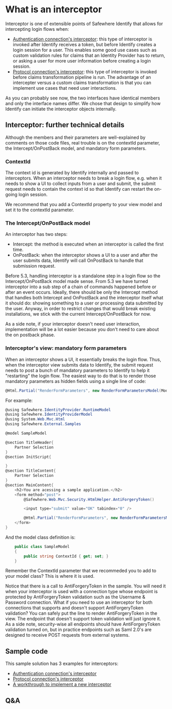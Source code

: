 # What is an interceptor

Interceptor is one of extensible points of Safewhere Identify that allows for intercepting login flows when:

- [Authentication connection's interceptor](): this type of interceptor is invoked after Identify receives a token, but before Identify creates a login session for a user. This enables some good use cases such as custom validation rules for claims that an Identity Provider has to return, or asking a user for more user information before creating a login session.  
- [Protocol connection's interceptor](): this type of interceptor is invoked before claims transformation pipeline is run. The advantage of an intercepter versus a custom claims transformation is that you can implement use cases that need user interactions. 

As you can probably see now, the two interfaces have identical members and only the interface names differ. We chose that design to simplify how Identify can initiate the interceptor objects internally. 

## Interceptor: further technical details

Although the members and their parameters are well-explained by comments on those code files, real trouble is on the contextId parameter, the Intercept/OnPostBack model, and mandatory form parameters.

### ContextId

The context id is generated by Identify internally and passed to interceptors. When an interceptor needs to break a login flow, e.g. when it needs to show a UI to collect inputs from a user and submit, the submit request needs to contain the context id so that Identify can restart the on-going login session.

We recommend that you add a ContextId property to your view model and set it to the contextId parameter.

### The Intercept/OnPostBack model

An interceptor has two steps:
- Intercept: the method is executed when an interceptor is called the first time.
- OnPostBack: when the interceptor shows a UI to a user and after the user submits data, Identify will call OnPostBack to handle that submission request.

Before 5.3, handling interceptor is a standalone step in a login flow so the Intercept/OnPostBack model made sense. From 5.3 we have turned interceptor into a sub step of a chain of commands happened before or after an event occurs. Ideally, there should be only the Intercept method that handles both Intercept and OnPostBack and the interceptor itself what it should do: showing something to a user or processing data submitted by the user. Anyway, in order to restrict changes that would break existing installations, we stick with the current Intercept/OnPostBack for now.

As a side note, if your interceptor doesn't need user interaction, implementation will be a lot easier because you don't need to care about the on postback phase.

### Interceptor's view: mandatory form parameters

When an interceptor shows a UI, it essentially breaks the login flow. Thus, when the interceptor view submits data to Identify, the submit request needs to post a bunch of mandatory parameters to Identify to help it "restarting" the login flow. The easiest way to do that is to render those mandatory parameters as hidden fields using a single line of code:

```cs
@Html.Partial("RenderFormParameters", new RenderFormParametersModel(Model.ContextId))
```

For example:

```cs
@using Safewhere.IdentityProvider.RuntimeModel
@using Safewhere.IdentityProviderModel
@using System.Web.Mvc.Html
@using Safewhere.External.Samples

@model SampleModel

@section TitleHeader{
    Partner Selection
}
@section InitScript{

}
@section TitleContent{
    Partner Selection
}
@section MainContent{
    <h2>You are acessing a sample application.</h2>
    <form method="post">
        @Safewhere.Web.Mvc.Security.HtmlHelper.AntiForgeryToken()

        <input type="submit" value="OK" tabindex="0" />

        @Html.Partial("RenderFormParameters", new RenderFormParametersModel(Model.ContextId))
    </form>
}
```

And the model class definition is:

```cs
    public class SampleModel
    {
        public string ContextId { get; set; }
    }
```

Remember the ContextId parameter that we recommeded you to add to your model class? This is where it is used.

Notice that there is a call to AntiForgeryToken in the sample. You will need it when your interceptor is used with a connection type whose endpoint is protected by AntiForgeryToken validation such as the Username & Password connection. What if you need to use an interceptor for both connections that supports and doesn't support AntiForgeryToken validation? You can safely put the line to render AntiForgeryToken in the view. The endpoint that doesn't support token validation will just ignore it. As a side note, security-wise all endpoints should have AntiForgeryToken validation turned on, but in practice endpoints such as Saml 2.0's are designed to receive POST requests from external systems.

## Sample code

This sample solution has 3 examples for interceptors:
- [Authentication connection's interceptor](../ExternalSamples/SocialSecurityNumberConfirmationInterceptorService.cs)
- [Protocol connection's interceptor](../ExternalSamples/PartnerSelectionInterceptorService.cs )
- [A workthrough to implement a new interceptor](/docs/interceptor-walkthrough.md)

## Q&A

